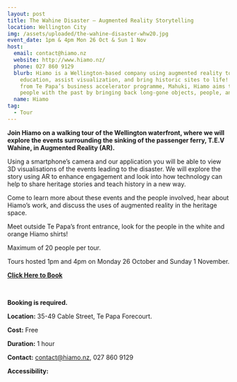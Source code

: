 ```yaml
---
layout: post
title: The Wahine Disaster – Augmented Reality Storytelling
location: Wellington City
img: /assets/uploaded/the-wahine-disaster-whw20.jpg
event_date: 1pm & 4pm Mon 26 Oct & Sun 1 Nov
host:
  email: contact@hiamo.nz
  website: http://www.hiamo.nz/
  phone: 027 860 9129
  blurb: Hiamo is a Wellington-based company using augmented reality to enhance
    education, assist visualization, and bring historic sites to life! Founded
    from Te Papa’s business accelerator programme, Mahuki, Hiamo aims to connect
    people with the past by bringing back long-gone objects, people, and more.
  name: Hiamo
tag:
  - Tour
---
```

**Join Hiamo on a walking tour of the Wellington waterfront, where we will explore the events surrounding the sinking of the passenger ferry, T.E.V Wahine, in Augmented Reality (AR).**

Using a smartphone’s camera and our application you will be able to view 3D visualisations of the events leading to the disaster. We will explore the story using AR to enhance engagement and look into how technology can help to share heritage stories and teach history in a new way.

Come to learn more about these events and the people involved, hear about Hiamo’s work, and discuss the uses of augmented reality in the heritage space.

Meet outside Te Papa’s front entrance, look for the people in the white and orange Hiamo shirts!

Maximum of 20 people per tour.

Tours hosted 1pm and 4pm on Monday 26 October and Sunday 1 November. 

**[Click Here to Book](https://www.eventfinda.co.nz/2020/the-wahine-disaster-augmented-reality-storytelling/wellington)**

<br>

**Booking is required.** 

**Location:** 35-49 Cable Street, Te Papa Forecourt.

**Cost:** Free

**Duration:** 1 hour

**Contact:** contact@hiamo.nz, 027 860 9129

**Accessibility:**